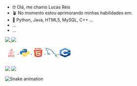 - 🤓 Olá, me chamo Lucas Reis
- 🪴 No momento estou aprimorando minhas habilidades em:
- 📝 Python, Java, HTML5, MySQL, C++ ...
- ...
- ...

 <div>
  <a href="https://github.com/jlucasreis">
  <img height="180em" src="https://github-readme-stats.vercel.app/api?username=jlucasreis&show_icons=true&theme=codeSTACKr&include_all_commits=true&count_private=true"/> 
  <img height="180em" src="https://github-readme-stats.vercel.app/api/top-langs/?username=jlucasreis&layout=compact&langs_count=5&theme=codeSTACKr"/> 
</div>

 <div style="display: inline_block"><br>
  <img align="center" alt="Lucas-Java" height="30" width="40" src="https://raw.githubusercontent.com/devicons/devicon/master/icons/java/java-plain-wordmark.svg">
  <img align="center" alt="Lucas-Python" height="30" width="40" src="https://raw.githubusercontent.com/devicons/devicon/master/icons/python/python-original.svg">
  <img align="center" alt="Lucas-Python" height="30" width="40" src="https://raw.githubusercontent.com/devicons/devicon/master/icons/html5/html5-plain-wordmark.svg">
  <img align="center" alt="Lucas-Python" height="30" width="40" src="https://raw.githubusercontent.com/devicons/devicon/master/icons/mysql/mysql-original.svg">
  <img align="center" alt="Lucas-Python" height="30" width="40" src="https://raw.githubusercontent.com/devicons/devicon/master/icons/cplusplus/cplusplus-original.svg">
 </div>
 
 ##
 
 <div> 
  <a href = "https://www.joselsilvareis@gmail.com"><img src="https://img.shields.io/badge/-Gmail-%23333?style=for-the-badge&logo=gmail&logoColor=white" target="_blank"></a>
  <a href="https://www.linkedin.com/in/lucas-reis-1969/b01b5" target="_blank"><img src="https://img.shields.io/badge/-LinkedIn-%230077B5?style=for-the-badge&logo=linkedin&logoColor=white" target="_blank"></a>
  
 ![Snake animation](https://github.com/jlucasreis/jlucasreis/blob/output/github-contribution-grid-snake.svg)
  
 </div>
 
<!---
jlucasreis/jlucasreis is a ✨ special ✨ repository because its `README.md` (this file) appears on your GitHub profile.
You can click the Preview link to take a look at your changes.
--->
